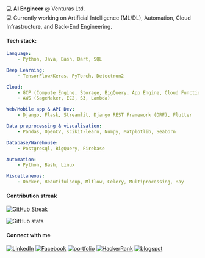 
:computer:   **AI Engineer** @ Venturas Ltd. </br>
:computer:   Currently working on Artificial Intelligence (ML/DL), Automation, Cloud Infrastructure, and Back-End Engineering.</br>

#### Tech stack: 

```yaml
Language: 
    - Python, Java, Bash, Dart, SQL

Deep Learning: 
    - TensorFlow/Keras, PyTorch, Detectron2

Cloud: 
    - GCP (Compute Engine, Storage, BigQuery, App Engine, Cloud Functions) 
    - AWS (SageMaker, EC2, S3, Lambda)

Web/Mobile app & API Dev: 
    - Django, Flask, Streamlit, Django REST Framework (DRF), Flutter

Data preprocessing & visualisation: 
    - Pandas, OpenCV, scikit-learn, Numpy, Matplotlib, Seaborn

Database/Warehouse: 
    - Postgresql, BigQuery, Firebase

Automation: 
    - Python, Bash, Linux

Miscellaneous: 
    - Docker, Beautifulsoup, Mlflow, Celery, Multiprocessing, Ray
```


#### Contribution streak

[![GitHub Streak](http://github-readme-streak-stats.herokuapp.com?user=sksoumik&date_format=M%20j%5B%2C%20Y%5D)](https://git.io/streak-stats)

![GitHub stats](https://github-readme-stats.vercel.app/api?username=sksoumik&count_private=true&theme=graywhite)


#### Connect with me

<a href="https://www.linkedin.com/in/sksoumik/" target="_blank"><img src="https://img.shields.io/badge/linkedin-%40sksoumik-blue" alt="LinkedIn"></a>
<a href="https://www.facebook.com/sadmanks" target="_blank"><img src="https://img.shields.io/badge/facebook-%40sadmanks-9cf" alt="Facebook"></a>
<a href="https://sksoumik.github.io/" target="_blank"><img src="https://img.shields.io/badge/portfolio-sksoumik-success" alt="portfolio"></a>
<a href="https://www.hackerrank.com/sadmanks" target="_blank"><img src="https://img.shields.io/badge/HackeRank-sadmanks-success" alt="HackerRank"></a>
<a href="https://sksoumik.blogspot.com/" target="_blank"><img src="https://img.shields.io/badge/blog-%40sksoumik-orange" alt="blogspot"></a>

</br>
